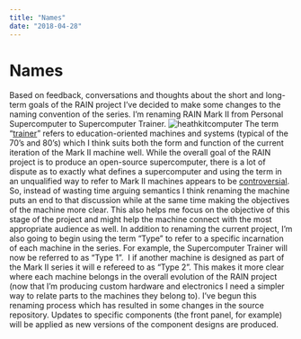 ```yaml
---
title: "Names"
date: "2018-04-28"
---
```


<div class="content">
<h1 id="names">Names</h1>
<p>Based on feedback, conversations and thoughts about the short and long-term goals of the RAIN project I’ve decided to make some changes to the naming convention of the series. I’m renaming RAIN Mark II from Personal Supercomputer to Supercomputer Trainer. <img alt="heathkitcomputer" src="/wp/2018/04/heathkitcomputer.png"/> The term “<a href="https://en.wikipedia.org/wiki/List_of_home_computers#List_of_hobby,_kit,_or_trainer_computers" target="_blank">trainer</a>” refers to education-oriented machines and systems (typical of the 70’s and 80’s) which I think suits both the form and function of the current iteration of the Mark II machine well. While the overall goal of the RAIN project is to produce an open-source supercomputer, there is a lot of dispute as to exactly what defines a supercomputer and using the term in an unqualified way to refer to Mark II machines appears to be <a href="https://hackaday.com/2018/03/21/everyone-needs-a-personal-supercomputer/#comments" target="_blank">controversial</a>. So, instead of wasting time arguing semantics I think renaming the machine puts an end to that discussion while at the same time making the objectives of the machine more clear. This also helps me focus on the objective of this stage of the project and might help the machine connect with the most appropriate audience as well. In addition to renaming the current project, I’m also going to begin using the term “Type” to refer to a specific incarnation of each machine in the series. For example, the Supercomputer Trainer will now be referred to as “Type 1”.  I if another machine is designed as part of the Mark II series it will e refereed to as “Type 2”. This makes it more clear where each machine belongs in the overall evolution of the RAIN project (now that I’m producing custom hardware and electronics I need a simpler way to relate parts to the machines they belong to). I’ve begun this renaming process which has resulted in some changes in the source repository. Updates to specific components (the front panel, for example) will be applied as new versions of the component designs are produced.</p>
</div>
